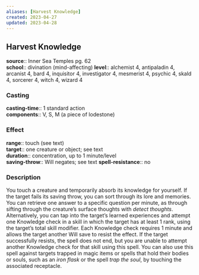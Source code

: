 ```yaml
---
aliases: [Harvest Knowledge]
created: 2023-04-27
updated: 2023-04-28
---
```


## Harvest Knowledge

**source**:: Inner Sea Temples pg. 62  
**school**:: divination (mind-affecting)
**level**:: alchemist 4, antipaladin 4, arcanist 4, bard 4, inquisitor 4, investigator 4, mesmerist 4, psychic 4, skald 4, sorcerer 4, witch 4, wizard 4

### Casting

**casting-time**:: 1 standard action  
**components**:: V, S, M (a piece of lodestone)

### Effect

**range**:: touch (see text)  
**target**:: one creature or object; see text  
**duration**:: concentration, up to 1 minute/level  
**saving-throw**:: Will negates; see text
**spell-resistance**:: no

### Description

You touch a creature and temporarily absorb its knowledge for yourself. If the target fails its saving throw, you can sort through its lore and memories. You can retrieve one answer to a specific question per minute, as through sifting through the creature’s surface thoughts with *detect thoughts*. Alternatively, you can tap into the target’s learned experiences and attempt one Knowledge check in a skill in which the target has at least 1 rank, using the target’s total skill modifier. Each Knowledge check requires 1 minute and allows the target another Will save to resist the effect. If the target successfully resists, the spell does not end, but you are unable to attempt another Knowledge check for that skill using this spell. You can also use this spell against targets trapped in magic items or spells that hold their bodies or souls, such as an *iron flask* or the spell *trap the soul*, by touching the associated receptacle.
